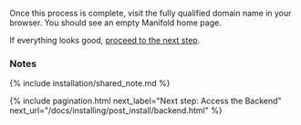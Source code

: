Once this process is complete, visit the fully qualified domain name in your browser. You should see an empty Manifold home page.

If everything looks good, [proceed to the next step](/docs/installing/post_install/backend.html).

### Notes

{% include installation/shared_note.md %}

{% include pagination.html
	next_label="Next step: Access the Backend"
	next_url="/docs/installing/post_install/backend.html"
%}
